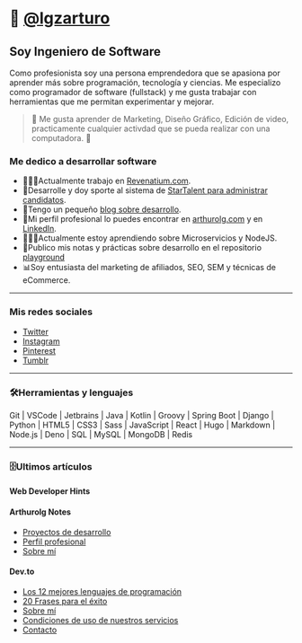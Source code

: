 # 🤖 [@lgzarturo](https://twitter.com/lgzarturo)

## Soy Ingeniero de Software

Como profesionista soy una persona emprendedora que se apasiona por aprender más sobre programación, tecnología y ciencias. Me especializo como programador de software (fullstack) y me gusta trabajar con herramientas que me permitan experimentar y mejorar.

> 🤔 Me gusta aprender de Marketing, Diseño Gráfico, Edición de video, practicamente cualquier activdad que se pueda realizar con una computadora. 🤣

### Me dedico a desarrollar software

- 👨🏻‍💻Actualmente trabajo en [Revenatium.com](https://revenatium.com).
- 💼Desarrolle y doy sporte al sistema de [StarTalent para administrar candidatos](https://startalent.mx).
- 📰Tengo un pequeño [blog sobre desarrollo](https://webdeveloperhints.com).
- 🤺Mi perfil profesional lo puedes encontrar en [arthurolg.com](https://arthurolg.com) y en [LinkedIn](https://www.linkedin.com/in/lgzarturo).
- 👨🏻‍🔬Actualmente estoy aprendiendo sobre Microservicios y NodeJS.
- 📓Publico mis notas y prácticas sobre desarrollo en el repositorio [playground](https://github.com/lgzarturo/playground)
- 📊Soy entusiasta del marketing de afiliados, SEO, SEM y técnicas de eCommerce.

---

### Mis redes sociales

- [Twitter](https://twitter.com/lgzarturo)
- [Instagram](https://www.instagram.com/lgzarturo/)
- [Pinterest](https://www.pinterest.com.mx/arthurolg/)
- [Tumblr](https://arthurolg.tumblr.com/)

---

### 🛠Herramientas y lenguajes

Git | VSCode | Jetbrains | Java | Kotlin | Groovy | Spring Boot | Django | Python | HTML5 | CSS3 | Sass | JavaScript | React | Hugo | Markdown | Node.js | Deno | SQL | MySQL | MongoDB | Redis

---

### 🗄Ultimos artículos

#### Web Developer Hints

<!-- BLOG-WDH:START --><!-- BLOG-WDH:END -->

#### Arthurolg Notes

<!-- BLOG-ALG:START -->
- [Proyectos de desarrollo](https://arthurolg.com/posts/development-projects/)
- [Perfil profesional](https://arthurolg.com/profile/)
- [Sobre mí](https://arthurolg.com/about/)
<!-- BLOG-ALG:END -->

#### Dev.to

<!-- BLOG-DEV:START -->
- [Los 12 mejores lenguajes de programación](https://webdeveloperhints.com/posts/los-12-mejores-lenguajes-de-programacion/)
- [20 Frases para el éxito](https://webdeveloperhints.com/posts/20-frases-para-el-exito/)
- [Sobre mí](https://webdeveloperhints.com/about/)
- [Condiciones de uso de nuestros servicios](https://webdeveloperhints.com/terms/)
- [Contacto](https://webdeveloperhints.com/contact/)
<!-- BLOG-DEV:END -->
